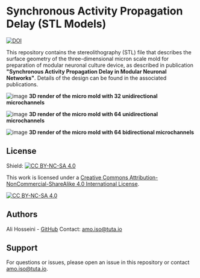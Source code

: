 # Synchronous Activity Propagation Delay (STL Models)


[![DOI](https://zenodo.org/badge/DOI/10.5281/zenodo.14031028.svg)](https://doi.org/10.5281/zenodo.14031027)


This repository contains the stereolithography (STL) file that describes the surface geometry of the three-dimensional micron scale mold for preparation of modular neuronal culture device, as described in publication **"Synchronous Activity Propagation Delay in Modular Neuronal Networks"**. Details of the design can be found in the associated publications.


![image](https://github.com/Amo-127-0-0-1/Synchronous-Activity-Propagation-Delay-STL-Models-/blob/main/images/32channels_render.png)
**3D render of the micro mold with 32 unidirectional microchannels**


![image](https://github.com/Amo-127-0-0-1/Synchronous-Activity-Propagation-Delay-STL-Models-/blob/main/images/64channels_render.png)
**3D render of the micro mold with 64 unidirectional microchannels**


![image](https://github.com/Amo-127-0-0-1/Synchronous-Activity-Propagation-Delay-STL-Models-/blob/main/images/bidirectional_render.png)
**3D render of the micro mold with 64 bidirectional microchannels**




## License 

Shield: [![CC BY-NC-SA 4.0][cc-by-nc-sa-shield]][cc-by-nc-sa]

This work is licensed under a
[Creative Commons Attribution-NonCommercial-ShareAlike 4.0 International License][cc-by-nc-sa].

[![CC BY-NC-SA 4.0][cc-by-nc-sa-image]][cc-by-nc-sa]

[cc-by-nc-sa]: http://creativecommons.org/licenses/by-nc-sa/4.0/
[cc-by-nc-sa-image]: https://licensebuttons.net/l/by-nc-sa/4.0/88x31.png
[cc-by-nc-sa-shield]: https://img.shields.io/badge/License-CC%20BY--NC--SA%204.0-lightgrey.svg



## Authors

Ali Hosseini - [GitHub](https://github.com/Amo-127-0-0-1)
Contact: amo.iso@tuta.io

## Support

For questions or issues, please open an issue in this repository or contact amo.iso@tuta.io.
